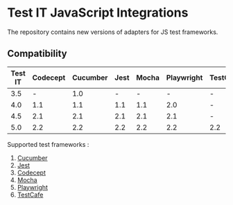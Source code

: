 # Test IT JavaScript Integrations
The repository contains new versions of adapters for JS test frameworks.

## Compatibility

| Test IT | Codecept | Cucumber | Jest | Mocha | Playwright | TestCafe |
|---------|----------|----------|------|-------|------------|----------|
| 3.5     | -        | 1.0      | -    | -     | -          | -        |
| 4.0     | 1.1      | 1.1      | 1.1  | 1.1   | 2.0        | -        |
| 4.5     | 2.1      | 2.1      | 2.1  | 2.1   | 2.1        | -        |
| 5.0     | 2.2      | 2.2      | 2.2  | 2.2   | 2.2        | 2.2      |


Supported test frameworks :
 1. [Cucumber](https://github.com/testit-tms/adapters-js/tree/main/testit-adapter-cucumber)
 2. [Jest](https://github.com/testit-tms/adapters-js/tree/main/testit-adapter-jest)
 3. [Codecept](https://github.com/testit-tms/adapters-js/tree/main/testit-adapter-codecept)
 4. [Mocha](https://github.com/testit-tms/adapters-js/tree/main/testit-adapter-mocha)
 4. [Playwright](https://github.com/testit-tms/adapters-js/tree/main/testit-adapter-playwright)
 5. [TestCafe](https://github.com/testit-tms/adapters-js/tree/main/testcafe-reporter-testit)
